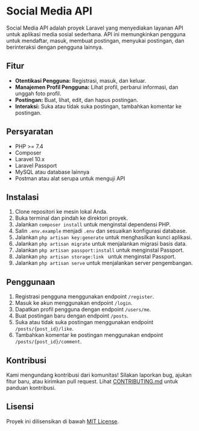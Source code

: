 # Social Media API

Social Media API adalah proyek Laravel yang menyediakan layanan API untuk aplikasi media sosial sederhana. API ini memungkinkan pengguna untuk mendaftar, masuk, membuat postingan, menyukai postingan, dan berinteraksi dengan pengguna lainnya.

## Fitur

- **Otentikasi Pengguna:** Registrasi, masuk, dan keluar.
- **Manajemen Profil Pengguna:** Lihat profil, perbarui informasi, dan unggah foto profil.
- **Postingan:** Buat, lihat, edit, dan hapus postingan.
- **Interaksi:** Suka atau tidak suka postingan, tambahkan komentar ke postingan.

## Persyaratan

- PHP >= 7.4
- Composer
- Laravel 10.x
- Laravel Passport
- MySQL atau database lainnya
- Postman atau alat serupa untuk menguji API

## Instalasi

1. Clone repositori ke mesin lokal Anda.
2. Buka terminal dan pindah ke direktori proyek.
3. Jalankan `composer install` untuk menginstal dependensi PHP.
4. Salin `.env.example` menjadi `.env` dan sesuaikan konfigurasi database.
5. Jalankan `php artisan key:generate` untuk menghasilkan kunci aplikasi.
6. Jalankan `php artisan migrate` untuk menjalankan migrasi basis data.
7. Jalankan `php artisan passport:install` untuk menginstal Passport.
8. Jalankan `php artisan storage:link ` untuk menginstal Passport.
9. Jalankan `php artisan serve` untuk menjalankan server pengembangan.

## Penggunaan

1. Registrasi pengguna menggunakan endpoint `/register`.
2. Masuk ke akun menggunakan endpoint `/login`.
3. Dapatkan profil pengguna dengan endpoint `/users/me`.
4. Buat postingan baru dengan endpoint `/posts`.
5. Suka atau tidak suka postingan menggunakan endpoint `/posts/{post_id}/like`.
6. Tambahkan komentar ke postingan menggunakan endpoint `/posts/{post_id}/comment`.

## Kontribusi

Kami mengundang kontribusi dari komunitas! Silakan laporkan bug, ajukan fitur baru, atau kirimkan pull request. Lihat [CONTRIBUTING.md](CONTRIBUTING.md) untuk panduan kontribusi.

## Lisensi

Proyek ini dilisensikan di bawah [MIT License](LICENSE).
